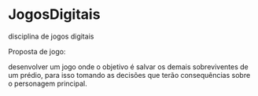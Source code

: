 # JogosDigitais
disciplina de jogos digitais

Proposta de jogo:

desenvolver um jogo onde o objetivo é salvar os demais sobreviventes de um prédio, para isso tomando as decisões que terão consequências sobre o personagem principal.
